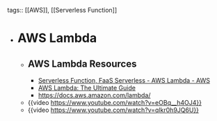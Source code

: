 tags:: [[AWS]], [[Serverless Function]]

- # AWS Lambda
	- ## AWS Lambda Resources
		- [Serverless Function, FaaS Serverless  - AWS Lambda - AWS](https://aws.amazon.com/lambda/)
		- [AWS Lambda: The Ultimate Guide](https://www.serverless.com/aws-lambda)
		- https://docs.aws.amazon.com/lambda/
	- {{video https://www.youtube.com/watch?v=eOBq__h4OJ4}}
	- {{video https://www.youtube.com/watch?v=qlkr0h9JQ6U}}